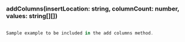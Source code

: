
### addColumns(insertLocation: string, columnCount: number, values: string[][])

```js

Sample example to be included in the add columns method. 

```